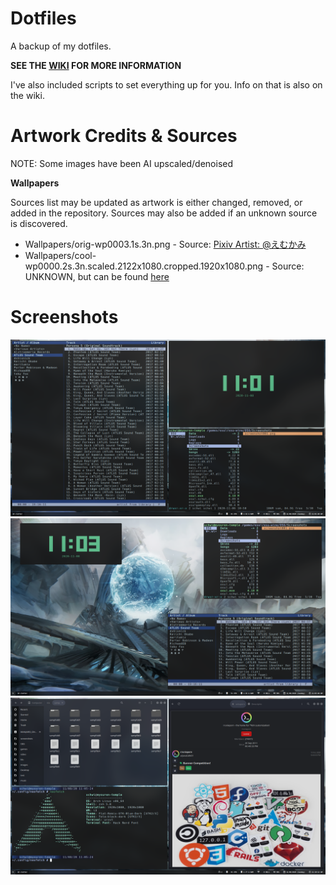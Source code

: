 # Dotfiles

A backup of my dotfiles.

**SEE THE [WIKI](https://github.com/mrniceguy127/dotfiles/wiki) FOR MORE INFORMATION**

I've also included scripts to set everything up for you. Info on that is also on the wiki.

# Artwork Credits & Sources

NOTE: Some images have been AI upscaled/denoised

**Wallpapers**

Sources list may be updated as artwork is either changed, removed, or added in the repository. Sources may also be added if an unknown source is discovered.

- Wallpapers/orig-wp0003.1s.3n.png - Source: [Pixiv Artist: @えむかみ](https://www.pixiv.net/en/artworks/58823660)
- Wallpapers/cool-wp0000.2s.3n.scaled.2122x1080.cropped.1920x1080.png - Source: UNKNOWN, but can be found [here](https://osu.ppy.sh/beatmapsets/675779)


# Screenshots

![Preview 1](screenshots/0.png)
![Preview 2](screenshots/1.png)
![Preview 3](screenshots/2.png)
